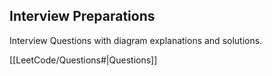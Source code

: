 ## Interview Preparations

Interview Questions with diagram explanations and solutions.

[[LeetCode/Questions#|Questions]]